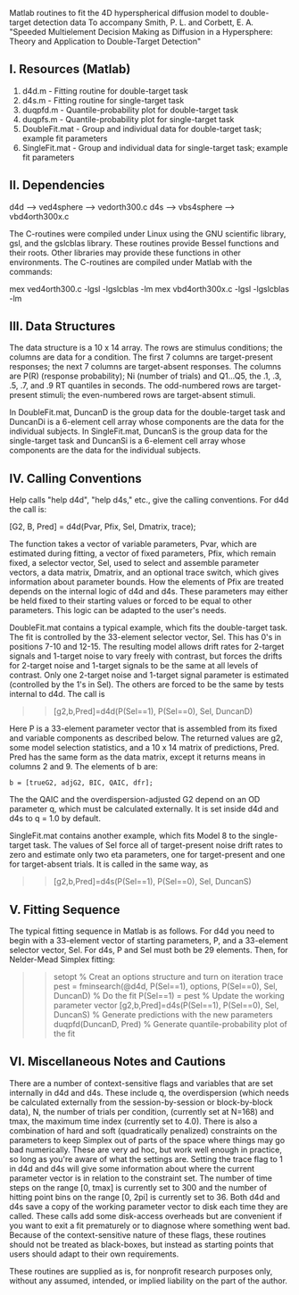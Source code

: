 Matlab routines to fit the 4D hyperspherical diffusion model to double-target detection data
To accompany Smith, P. L. and Corbett, E. A. "Speeded Multielement Decision Making as Diffusion in a Hypersphere: Theory and Application to Double-Target Detection"


I. Resources (Matlab)
---------------------

1. d4d.m - Fitting routine for double-target task
2. d4s.m - Fitting routine for single-target task
3. duqpfd.m - Quantile-probability plot for double-target task
4. duqpfs.m - Quantile-probability plot for single-target task
5. DoubleFit.mat - Group and individual data for double-target task; example fit parameters
6. SingleFit.mat - Group and individual data for single-target task; example fit parameters

II. Dependencies
-----------------
d4d  --> ved4sphere --> vedorth300.c
d4s  --> vbs4sphere --> vbd4orth300x.c

The C-routines were compiled under Linux using the GNU scientific library, gsl, and
the gslcblas library. These routines provide Bessel functions and their roots. Other libraries may provide these functions in other environments. The C-routines are compiled under Matlab with the commands:

   mex ved4orth300.c -lgsl -lgslcblas  -lm
   mex vbd4orth300x.c -lgsl -lgslcblas  -lm 

III. Data Structures
--------------------

The data structure is a 10 x 14 array. The rows are stimulus conditions; the columns are data for a condition. The first 7 columns are target-present responses; the next 7 columns are target-absent responses. The columns are P(R) (response probability); Ni (number of trials) and Q1...Q5, the .1, .3, .5, .7, and .9 RT quantiles in seconds. The odd-numbered rows are target-present stimuli; the even-numbered rows are target-absent stimuli. 

In DoubleFit.mat, DuncanD is the group data for the double-target task and DuncanDi is a 6-element cell array whose components are the data for the individual subjects. In SingleFit.mat, DuncanS is the group data for the single-target task and DuncanSi is a 6-element cell array whose components are the data for the individual subjects.


IV. Calling Conventions
-----------------------
Help calls "help d4d", "help d4s," etc., give the calling conventions. For d4d the call is:


[G2, B, Pred] = d4d(Pvar, Pfix, Sel, Dmatrix, trace);

The function takes a vector of variable parameters, Pvar, which are estimated during fitting, a vector of fixed parameters, Pfix, which remain fixed, a selector vector, Sel, used to select and assemble parameter vectors, a data matrix, Dmatrix, and an optional trace switch, which gives information about parameter bounds. How the elements of Pfix are treated depends on the internal logic of d4d and d4s. These parameters may either be held fixed to their starting values or forced to be equal to other parameters. This logic can be adapted to the user's needs.

DoubleFit.mat contains a typical example, which fits the double-target task. The fit is controlled by the 33-element selector vector, Sel. This has 0's in positions 7-10 and 12-15. The resulting model allows drift rates for 2-target signals and 1-target noise to vary freely with contrast, but forces the drifts for 2-target noise and 1-target signals to be the same at all levels of contrast. Only one 2-target noise and 1-target signal parameter is estimated (controlled by the 1's in Sel). The others are forced to be the same by tests internal to d4d. The call is

>> [g2,b,Pred]=d4d(P(Sel==1), P(Sel==0), Sel, DuncanD)

Here P is a 33-element parameter vector that is assembled from its fixed and variable components as described below. The returned values are g2, some model selection statistics, and a 10 x 14 matrix of predictions, Pred. Pred has the same form as the data matrix, except it returns means in columns 2 and 9. The elements of b are:

    b = [trueG2, adjG2, BIC, QAIC, dfr]; 

The the QAIC and the overdispersion-adjusted G2 depend on an OD parameter q, which must be calculated externally. It is set inside d4d and d4s to q = 1.0 by default.

SingleFit.mat contains another example, which fits Model 8 to the single-target task. The values of Sel force all of target-present noise drift rates to zero and estimate only two eta parameters, one for target-present and one for target-absent trials. It is called in the same way, as

>> [g2,b,Pred]=d4s(P(Sel==1), P(Sel==0), Sel, DuncanS)


V. Fitting Sequence
-------------------
The typical fitting sequence in Matlab is as follows. For d4d you need to begin with a 33-element vector of starting parameters, P, and a 33-element selector vector, Sel. For d4s, P and Sel must both be 29 elements. Then, for Nelder-Mead Simplex fitting:

>> setopt % Creat an options structure and turn on iteration trace
>> pest = fminsearch(@d4d, P(Sel==1), options, P(Sel==0), Sel, DuncanD) % Do the fit
>> P(Sel==1) = pest % Update the working parameter vector
>> [g2,b,Pred]=d4s(P(Sel==1), P(Sel==0), Sel, DuncanS)  % Generate predictions with the new parameters
>> duqpfd(DuncanD, Pred) % Generate quantile-probability plot of the fit

VI. Miscellaneous Notes and Cautions
------------------------------------

There are a number of context-sensitive flags and variables that are set internally in d4d and d4s. These include q, the overdispersion (which needs be calculated externally from the session-by-session or block-by-block data), N, the number of trials per condition, (currently set at N=168) and tmax, the maximum time index (currently set to 4.0). There is also a combination of hard and soft (quadratically penalized) constraints on the parameters to keep Simplex out of parts of the space where things may go bad numerically. These are very ad hoc, but work well enough in practice, so long as you're aware of what the settings are. Setting the trace flag to 1 in d4d and d4s will give some information about where the current parameter vector is in relation to the constraint set. The number of time steps on the range [0, tmax] is currently set to 300 and the number of hitting point bins on the range [0, 2pi] is currently set to 36. Both d4d and d4s save a copy of the working parameter vector to disk each time they are called. These calls add some disk-access overheads but are convenient if you want to exit a fit prematurely or to diagnose where something went bad. Because of the context-sensitive nature of these flags, these routines should not be treated as black-boxes, but instead as starting points that users should adapt to their own requirements. 

These routines are supplied as is, for nonprofit research purposes only, without any assumed, intended, or implied liability on the part of the author.  










